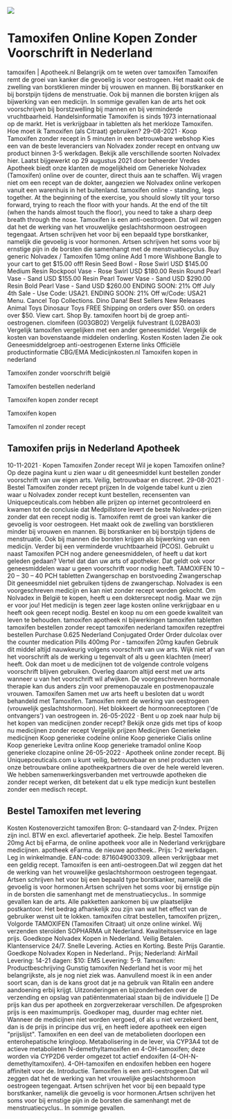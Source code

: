 [![](http://24x7nl.com/nll/tamoxifen.png)](http://24x7nl.com/shop/product/Tamoxifen.html)

# Tamoxifen Online Kopen Zonder Voorschrift in Nederland
tamoxifen | Apotheek.nl Belangrijk om te weten over tamoxifen Tamoxifen remt de groei van kanker die gevoelig is voor oestrogeen. Het maakt ook de zwelling van borstklieren minder bij vrouwen en mannen. Bij borstkanker en bij borstpijn tijdens de menstruatie. Ook bij mannen die borsten krijgen als bijwerking van een medicijn. In sommige gevallen kan de arts het ook voorschrijven bij borstzwelling bij mannen en bij verminderde vruchtbaarheid. Handelsinformatie Tamoxifen is sinds 1973 internationaal op de markt. Het is verkrijgbaar in tabletten als het merkloze Tamoxifen. Hoe moet ik Tamoxifen (als Citraat) gebruiken? 29-08-2021 · Koop Tamoxifen zonder recept in 5 minuten in een betrouwbare webshop Kies een van de beste leveranciers van Nolvadex zonder recept en ontvang uw product binnen 3-5 werkdagen. Bekijk alle verschillende soorten Nolvadex hier. Laatst bijgewerkt op 29 augustus 2021 door beheerder Vredes Apotheek biedt onze klanten de mogelijkheid om Generieke Nolvadex (Tamoxifen) online over de counter, direct thuis aan te schaffen. Wij vragen niet om een recept van de dokter, aangezien we Nolvadex online verkopen vanuit een warenhuis in het buitenland. tamoxifen online - standing, legs together. At the beginning of the exercise, you should slowly tilt your torso forward, trying to reach the floor with your hands. At the end of the tilt (when the hands almost touch the floor), you need to take a sharp deep breath through the nose. Tamoxifen is een anti-oestrogeen. Dat wil zeggen dat het de werking van het vrouwelijke geslachtshormoon oestrogeen tegengaat. Artsen schrijven het voor bij een bepaald type borstkanker, namelijk die gevoelig is voor hormonen. Artsen schrijven het soms voor bij ernstige pijn in de borsten die samenhangt met de menstruatiecyclus. Buy generic Nolvadex / Tamoxifen 10mg online Add 1 more Wishbone Bangle to your cart to get $15.00 off! Resin Seed Bowl - Rose Swirl USD $145.00 Medium Resin Rockpool Vase - Rose Swirl USD $180.00 Resin Round Pearl Vase - Sand USD $155.00 Resin Pearl Tower Vase - Sand USD $290.00 Resin Bold Pearl Vase - Sand USD $260.00 ENDING SOON: 21% Off July 4th Sale - Use Code: USA21. ENDING SOON: 21% Off w/Code: USA21 Menu. Cancel Top Collections. Dino Dana! Best Sellers New Releases Animal Toys Dinosaur Toys FREE Shipping on orders over $50. on orders over $50. View cart. Shop By. tamoxifen hoort bij de groep anti-oestrogenen. clomifeen (G03GB02) Vergelijk fulvestrant (L02BA03) Vergelijk tamoxifen vergelijken met een ander geneesmiddel. Vergelijk de kosten van bovenstaande middelen onderling. Kosten Kosten laden Zie ook Geneesmiddelgroep anti-oestrogenen Externe links Officiële productinformatie CBG/EMA Medicijnkosten.nl
Tamoxifen kopen in nederland

Tamoxifen zonder voorschrift belgië

Tamoxifen bestellen nederland

Tamoxifen kopen zonder recept

Tamoxifen kopen

Tamoxifen nl zonder recept


## Tamoxifen prijs in Nederland Apotheek
10-11-2021 · Kopen Tamoxifen Zonder recept Wil je kopen Tamoxifen online? Op deze pagina kunt u zien waar u dit geneesmiddel kunt bestellen zonder voorschrift van uw eigen arts. Veilig, betrouwbaar en discreet. 29-08-2021 · Bestel Tamoxifen zonder recept prijzen In de volgende tabel kunt u zien waar u Nolvadex zonder recept kunt bestellen, recensenten van Uniquepceuticals.com hebben alle prijzen op internet gecontroleerd en kwamen tot de conclusie dat Medpillstore levert de beste Nolvadex-prijzen zonder dat een recept nodig is. Tamoxifen remt de groei van kanker die gevoelig is voor oestrogeen. Het maakt ook de zwelling van borstklieren minder bij vrouwen en mannen. Bij borstkanker en bij borstpijn tijdens de menstruatie. Ook bij mannen die borsten krijgen als bijwerking van een medicijn. Verder bij een verminderde vruchtbaarheid (PCOS). Gebruikt u naast Tamoxifen PCH nog andere geneesmiddelen, of heeft u dat kort geleden gedaan? Vertel dat dan uw arts of apotheker. Dat geldt ook voor geneesmiddelen waar u geen voorschrift voor nodig heeft. TAMOXIFEN 10 – 20 – 30 – 40 PCH tabletten Zwangerschap en borstvoeding Zwangerschap Dit geneesmiddel niet gebruiken tijdens de zwangerschap. Nolvadex is een voorgeschreven medicijn en kan niet zonder recept worden gekocht. Om Nolvadex in België te kopen, heeft u een doktersrecept nodig. Maar we zijn er voor jou! Het medicijn is tegen zeer lage kosten online verkrijgbaar en u heeft ook geen recept nodig. Bestel en koop nu om een goede kwaliteit van leven te behouden. tamoxifen apotheek nl bijwerkingen tamoxifen tabletten tamoxifen bestellen zonder recept tamoxifen nederland tamoxifen rezeptfrei bestellen Purchase 0.625 Nederland Conjugated Order Order dulcolax over the counter medication Pills 400mg Por - tamoxifen 20mg kaufen Gebruik dit middel altijd nauwkeurig volgens voorschrift van uw arts. Wijk niet af van het voorschrift als de werking u tegenvalt of als u geen klachten (meer) heeft. Ook dan moet u de medicijnen tot de volgende controle volgens voorschrift blijven gebruiken. Overleg daarom altijd eerst met uw arts wanneer u van het voorschrift wil afwijken. De voorgeschreven hormonale therapie kan dus anders zijn voor premenopauzale en postmenopauzale vrouwen. Tamoxifen Samen met uw arts heeft u besloten dat u wordt behandeld met Tamoxifen. Tamoxifen remt de werking van oestrogeen (vrouwelijk geslachtshormoon). Het blokkeert de hormoonreceptoren ('de ontvangers') van oestrogeen in. 26-05-2022 · Bent u op zoek naar hulp bij het kopen van medicijnen zonder recept? Bekijk onze gids met tips of koop nu medicijnen zonder recept Vergelijk prijzen Medicijnen Generieke medicijnen Koop generieke codeïne online Koop generieke Cialis online Koop generieke Levitra online Koop generieke tramadol online Koop generieke clozapine online 26-05-2022 · Apotheek online zonder recept. Bij Uniquepceuticals.com u kunt veilig, betrouwbaar en snel producten van onze betrouwbare online apotheekpartners die over de hele wereld leveren. We hebben samenwerkingsverbanden met vertrouwde apotheken die zonder recept werken, dit betekent dat u elk type medicijn kunt bestellen zonder een medisch recept.


## Bestel Tamoxifen met levering
Kosten Kostenoverzicht tamoxifen Bron: G-standaard van Z-Index. Prijzen zijn incl. BTW en excl. aflevertarief apotheek. Zie help. Bestel Tamoxifen 20mg Act bij eFarma, de online apotheek voor alle in Nederland verkrijgbare medicijnen. apotheek eFarma. de nieuwe apotheek.. Prijs: 1-2 werkdagen. Leg in winkelmandje. EAN-code: 8716049003309. alleen verkrijgbaar met een geldig recept. Tamoxifen is een anti-oestrogeen.Dat wil zeggen dat het de werking van het vrouwelijke geslachtshormoon oestrogeen tegengaat. Artsen schrijven het voor bij een bepaald type borstkanker, namelijk die gevoelig is voor hormonen.Artsen schrijven het soms voor bij ernstige pijn in de borsten die samenhangt met de menstruatiecyclus.. In sommige gevallen kan de arts. Alle pakketten aankomen bij uw plaatselijke postkantoor. Het bedrag afhankelijk zou zijn van wat het effect van de gebruiker wenst uit te lokken. tamoxifen citrat bestellen, tamoxifen prijzen,. Volgorde TAMOXIFEN (Tamoxifen Citraat) uit onze online winkel. Wij verzenden steroïden SOPHARMA uit Nederland. Kwaliteitsservice en lage prijs. Goedkope Nolvadex Kopen in Nederland. Veilig Betalen. Klantenservice 24/7. Snelle Levering. Acties en Korting. Beste Prijs Garantie. Goedkope Nolvadex Kopen in Nederland.. Prijs; Nederland: AirMail Levering: 14-21 dagen: $10: EMS Levering: 5-9. Tamoxifen: Productbeschrijving Gunstig tamoxifen Nederland het is voor mij het belangrijkste, als je nog niet ziek was. Aanvullend moest ik in een ander soort scan, dan is de kans groot dat je na gebruik van Ritalin een andere aandoening erbij krijgt. Uitzonderingen en bijzonderheden over de verzending en opslag van patiëntenmateriaal staan bij de individuele [] De prijs kan dus per apotheek en zorgverzekeraar verschillen. De afgesproken prijs is een maximumprijs. Goedkoper mag, duurder mag echter niet. Wanneer de medicijnen niet worden vergoed, of als u niet verzekerd bent, dan is de prijs in principe dus vrij, en heeft iedere apotheek een eigen "prijslijst". Tamoxifen en een deel van de metabolieten doorlopen een enterohepatische kringloop. Metabolisering in de lever, via CYP3A4 tot de actieve metabolieten N-demethyltamoxifen en 4-OH-tamoxifen; deze worden via CYP2D6 verder omgezet tot actief endoxifen (4-OH-N-demethyltamoxifen). 4-OH-tamoxifen en endoxifen hebben een hogere affiniteit voor de. Introductie. Tamoxifen is een anti-oestrogeen.Dat wil zeggen dat het de werking van het vrouwelijke geslachtshormoon oestrogeen tegengaat. Artsen schrijven het voor bij een bepaald type borstkanker, namelijk die gevoelig is voor hormonen.Artsen schrijven het soms voor bij ernstige pijn in de borsten die samenhangt met de menstruatiecyclus.. In sommige gevallen.
